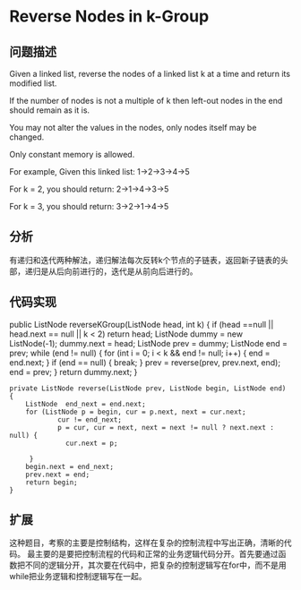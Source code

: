 # Reverse Nodes in k-Group
## 问题描述
Given a linked list, reverse the nodes of a linked list k at a time and return its modified list.

If the number of nodes is not a multiple of k then left-out nodes in the end should remain as it is.

You may not alter the values in the nodes, only nodes itself may be changed.

Only constant memory is allowed.

For example,
Given this linked list: 1->2->3->4->5

For k = 2, you should return: 2->1->4->3->5

For k = 3, you should return: 3->2->1->4->5

## 分析
有递归和迭代两种解法，递归解法每次反转k个节点的子链表，返回新子链表的头部，递归是从后向前进行的，迭代是从前向后进行的。
## 代码实现
   public ListNode reverseKGroup(ListNode head, int k) {
        if (head ==null || head.next == null || k < 2) return head;
        ListNode dummy = new ListNode(-1);
        dummy.next = head;
        ListNode prev = dummy;
        ListNode end = prev;
        while (end != null) {
            for (int i = 0; i < k && end != null; i++) {
                end = end.next;
            }
            if (end == null) {
                break;
            }
            prev = reverse(prev, prev.next, end);
            end = prev;
        }
        return dummy.next;
    }

    private ListNode reverse(ListNode prev, ListNode begin, ListNode end) {
        ListNode  end_next = end.next;
        for (ListNode p = begin, cur = p.next, next = cur.next;
                cur != end_next;
                p = cur, cur = next, next = next != null ? next.next : null) {
                  cur.next = p;

         }
        begin.next = end_next;
        prev.next = end;
        return begin;
    }
## 扩展
这种题目，考察的主要是控制结构，这样在复杂的控制流程中写出正确，清晰的代码。
最主要的是要把控制流程的代码和正常的业务逻辑代码分开。首先要通过函数把不同的逻辑分开，其次要在代码中，把复杂的控制逻辑写在for中，而不是用while把业务逻辑和控制逻辑写在一起。
